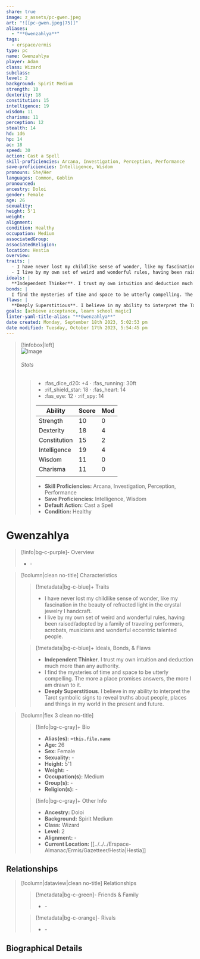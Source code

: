 ```yaml
---
share: true
image: z_assets/pc-gwen.jpeg
art: "![[pc-gwen.jpeg|75]]"
aliases:
  - "**Gwenzahlya**"
tags:
  - erspace/ermis
type: pc
name: Gwenzahlya
player: Adam
class: Wizard
subclass: 
level: 2
background: Spirit Medium
strength: 10
dexterity: 18
constitution: 15
intelligence: 19
wisdom: 11
charisma: 11
perception: 12
stealth: 14
hd: 1d6
hp: 14
ac: 18
speed: 30
action: Cast a Spell
skill-proficiencies: Arcana, Investigation, Perception, Performance
save-proficiencies: Intelligence, Wisdom
pronouns: She/Her
languages: Common, Goblin
pronounced: 
ancestry: Doloi
gender: Female
age: 26
sexuality: 
height: 5'1
weight: 
alignment: 
condition: Healthy
occupation: Medium 
associatedGroup: 
associatedReligion: 
location: Hestia
overview: 
traits: |
  - I have never lost my childlike sense of wonder, like my fascination in the beauty of refracted light in the crystal jewelry I handcraft. 
  - I live by my own set of weird and wonderful rules, having been raised/adopted by a family of traveling performers, acrobats, musicians and wonderful eccentric talented people.
ideals: |
  **Independent Thinker**. I trust my own intuition and deduction much more than any authority.
bonds: |
  I find the mysteries of time and space to be utterly compelling. The more a place promises answers, the more I am drawn to it.
flaws: | 
  **Deeply Superstitious**. I believe in my ability to interpret the Tarot symbolic signs to reveal truths about people, places and things in my world in the present and future.
goals: [achieve acceptance, learn school magic]
linter-yaml-title-alias: "**Gwenzahlya**"
date created: Monday, September 18th 2023, 5:02:53 pm
date modified: Tuesday, October 17th 2023, 5:54:45 pm
---
```


> [!infobox|left]  
> ![Image](https://media.discordapp.net/attachments/1148807785212039248/1153513917490937866/IMG_5551.png?width=1206&height=1206)
> ###### Stats
> > - :fas_dice_d20: \+4 ⋅ :fas_running: 30ft
> > - :rif_shield_star: 18 ⋅ :fas_heart: 14
> > - :fas_eye: 12 ⋅ :rif_spy: 14
> >
> > | Ability      | Score                | Mod                                        |
> > |--------------|----------------------|--------------------------------------------|
> > | Strength     | 10     | 0     |
> > | Dexterity    | 18    | 4    |
> > | Constitution | 15 | 2 |
> > | Intelligence | 19 | 4 |
> > | Wisdom       | 11       | 0       |
> > | Charisma     | 11     | 0     |
> > ||||
> >  - **Skill Proficiencies:** Arcana, Investigation, Perception, Performance
> >  - **Save Proficiencies:** Intelligence, Wisdom
> >  - **Default Action:** Cast a Spell
> >  -  **Condition:** Healthy

# **Gwenzahlya**
>[!info|bg-c-purple]- Overview
> - \-

>[!column|clean no-title] Characteristics
>> [!metadata|bg-c-blue]+ Traits
>> - I have never lost my childlike sense of wonder, like my fascination in the beauty of refracted light in the crystal jewelry I handcraft. 
>> - I live by my own set of weird and wonderful rules, having been raised/adopted by a family of traveling performers, acrobats, musicians and wonderful eccentric talented people.
>
>> [!metadata|bg-c-blue]+ Ideals, Bonds, & Flaws
>> -  **Independent Thinker**. I trust my own intuition and deduction much more than any authority.
>> -  I find the mysteries of time and space to be utterly compelling. The more a place promises answers, the more I am drawn to it.
>> -  **Deeply Superstitious**. I believe in my ability to interpret the Tarot symbolic signs to reveal truths about people, places and things in my world in the present and future.

 
>[!column|flex 3 clean no-title]
>> [!info|bg-c-gray]+ Bio
>> - **Alias(es):** **`=this.file.name`** 
>> - **Age:**  26 
>> - **Sex:**  Female 
>> - **Sexuality:**  \- 
>> - **Height:**  5'1 
>> - **Weight:**  \- 
>> - **Occupation(s):**  Medium 
>> - **Group(s):**  \- 
>> - **Religion(s):**  \- 
>
>> [!info|bg-c-gray]+ Other Info 
>> - **Ancestry:**  Doloi
>> - **Background:** Spirit Medium
>> - **Class:** Wizard
>> - **Level:** 2
>> - **Alignment:** \-
>> - **Current Location:**  [[../../../Erspace-Almanac/Ermis/Gazetteer/Hestia|Hestia]] 

## Relationships
>[!column|dataview|clean no-title] Relationships
>> [!metadata|bg-c-green]- Friends & Family
>> - \-
>
>> [!metadata|bg-c-orange]- Rivals
>> - \-


## Biographical Details

